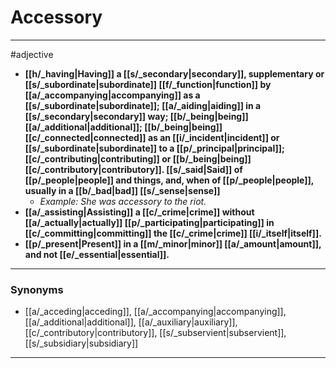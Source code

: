 # Accessory
---
#adjective
- **[[h/_having|Having]] a [[s/_secondary|secondary]], supplementary or [[s/_subordinate|subordinate]] [[f/_function|function]] by [[a/_accompanying|accompanying]] as a [[s/_subordinate|subordinate]]; [[a/_aiding|aiding]] in a [[s/_secondary|secondary]] way; [[b/_being|being]] [[a/_additional|additional]]; [[b/_being|being]] [[c/_connected|connected]] as an [[i/_incident|incident]] or [[s/_subordinate|subordinate]] to a [[p/_principal|principal]]; [[c/_contributing|contributing]] or [[b/_being|being]] [[c/_contributory|contributory]]. [[s/_said|Said]] of [[p/_people|people]] and things, and, when of [[p/_people|people]], usually in a [[b/_bad|bad]] [[s/_sense|sense]]**
	- _Example: She was accessory to the riot._
- **[[a/_assisting|Assisting]] a [[c/_crime|crime]] without [[a/_actually|actually]] [[p/_participating|participating]] in [[c/_committing|committing]] the [[c/_crime|crime]] [[i/_itself|itself]].**
- **[[p/_present|Present]] in a [[m/_minor|minor]] [[a/_amount|amount]], and not [[e/_essential|essential]].**
---
### Synonyms
- [[a/_acceding|acceding]], [[a/_accompanying|accompanying]], [[a/_additional|additional]], [[a/_auxiliary|auxiliary]], [[c/_contributory|contributory]], [[s/_subservient|subservient]], [[s/_subsidiary|subsidiary]]
---

